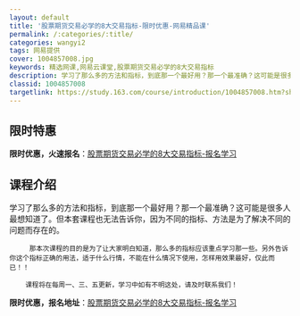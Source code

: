 ```yaml
---
layout: default
title: '股票期货交易必学的8大交易指标-限时优惠-网易精品课'
permalink: /:categories/:title/
categories: wangyi2
tags: 网易提供
cover: 1004857008.jpg
keywords: 精选网课,网易云课堂,股票期货交易必学的8大交易指标
description: 学习了那么多的方法和指标，到底那一个最好用？那一个最准确？这可能是很多人最想知道了。但本套课程也无法告诉你，因为不同的指
classid: 1004857008
targetlink: https://study.163.com/course/introduction/1004857008.htm?share=1&shareId=1025206652&utm_campaign=share&utm_medium=iphoneShare&utm_source=&utm_u=1025206652
---
```


## 限时特惠

**限时优惠，火速报名**：[股票期货交易必学的8大交易指标-报名学习](https://study.163.com/course/introduction/1004857008.htm?share=1&shareId=1025206652&utm_campaign=share&utm_medium=iphoneShare&utm_source=&utm_u=1025206652)

## 课程介绍

学习了那么多的方法和指标，到底那一个最好用？那一个最准确？这可能是很多人最想知道了。但本套课程也无法告诉你，因为不同的指标、方法是为了解决不同的问题而存在的。

         那本次课程的目的是为了让大家明白知道，那么多的指标应该重点学习那一些。另外告诉你这个指标正确的用法，适于什么行情，不能在什么情况下使用，怎样用效果最好，仅此而已！！

        课程将在每周一、三、五更新，学习中如有不明这处，请及时联系我们！

**限时优惠，报名地址**：[股票期货交易必学的8大交易指标-报名学习](https://study.163.com/course/introduction/1004857008.htm?share=1&shareId=1025206652&utm_campaign=share&utm_medium=iphoneShare&utm_source=&utm_u=1025206652)

